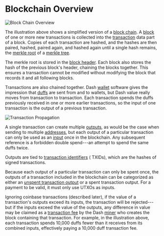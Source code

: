 # Blockchain Overview

![Block Chain Overview](https://docs-core.github.io/img/dev/en-blockchain-overview.svg)

The illustration above shows a simplified version of a [block chain](../resources/glossary.md#block-chain). A [block](../resources/glossary.md#block) of one or more new transactions is collected into the [transaction](../resources/glossary.md#transaction) data part of a block. Copies of each transaction are hashed, and the hashes are then paired, hashed, paired again, and hashed again until a single hash remains, the [merkle root](../resources/glossary.md#merkle-root) of a [merkle tree](../resources/glossary.md#merkle-tree).

The merkle root is stored in the [block header](../resources/glossary.md#block-header). Each block also stores the hash of the previous block's header, chaining the blocks together. This ensures a transaction cannot be modified without modifying the block that records it and all following blocks.

Transactions are also chained together. Dash [wallet](../resources/glossary.md#wallet) software gives the impression that [duffs](../resources/glossary.md#duffs) are sent from and to wallets, but Dash value really moves from transaction to transaction. Each transaction spends the duffs previously received in one or more earlier transactions, so the input of one transaction is the output of a previous transaction.

![Transaction Propagation](https://docs-core.github.io/img/dev/en-transaction-propagation.svg)

A single transaction can create multiple [outputs](../resources/glossary.md#output), as would be the case when sending to multiple [addresses](../resources/glossary.md#address), but each output of a particular transaction can only be used as an [input](../resources/glossary.md#input) once in the blockchain. Any subsequent reference is a forbidden double spend---an attempt to spend the same duffs twice.

Outputs are tied to [transaction identifiers](../resources/glossary.md#transaction-identifiers) ( TXIDs), which are the hashes of signed transactions.

Because each output of a particular transaction can only be spent once, the outputs of a transaction included in the blockchain can be categorized as either an [unspent transaction output](../resources/glossary.md#unspent-transaction-output) or a spent transaction output. For a payment to be valid, it must only use UTXOs as inputs.

Ignoring coinbase transactions (described later), if the value of a transaction's outputs exceed its inputs, the transaction will be rejected---but if the inputs exceed the value of the outputs, any difference in value may be claimed as a [transaction fee](../resources/glossary.md#transaction-fee) by the Dash [miner](../resources/glossary.md#miner) who creates the block containing that transaction. For example, in the illustration above, each transaction spends 10,000 duffs fewer than it receives from its combined inputs, effectively paying a 10,000 duff transaction fee.

